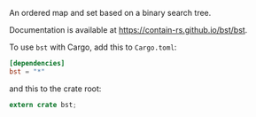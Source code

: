 An ordered map and set based on a binary search tree.

Documentation is available at https://contain-rs.github.io/bst/bst.

To use `bst` with Cargo, add this to `Cargo.toml`:

```toml
[dependencies]
bst = "*"
```

and this to the crate root:

```rust
extern crate bst;
```
